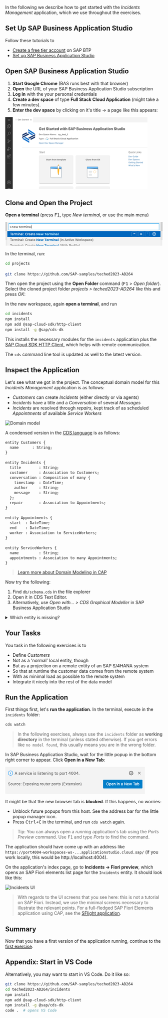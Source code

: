 In the following we describe how to get started with the _Incidents Management_ application, which we use throughout the exercises.

## Set Up SAP Business Application Studio

Follow these tutorials to
- [Create a free tier account](https://developers.sap.com/tutorials/btp-free-tier-account.html) on SAP BTP
- [Set up SAP Business Application Studio](https://developers.sap.com/tutorials/appstudio-onboarding.html)

## Open SAP Business Application Studio

1. **Start Google Chrome** (BAS runs best with that browser)
2. **Open** the URL of your SAP Business Application Studio subscription
3. **Log in** with the your personal credentials
4. **Create a dev space** of type **Full Stack Cloud Application** (might take a few minutes).
5. **Enter the dev space** by clicking on it's title  → a page like this appears:

  ![Welcome screen in SAP Business Application Studio](assets/BAS-Welcome.png)

## Clone and Open the Project

**Open a terminal** (press <kbd>F1</kbd>, type _New terminal_, or use the main menu)

![Open new Terminal SAP Business Application Studio](assets/BAS-NewTerminal.png)

In the terminal, run:

```sh
cd projects

git clone https://github.com/SAP-samples/teched2023-AD264
```

Then open the project using the **Open Folder** command (<kbd>F1</kbd> > _Open folder_).
Select the cloned project folder _projects > teched2023-AD264_ like this and press _OK_:

In the new workspace, again **open a terminal**, and run

```sh
cd incidents
npm install
npm add @sap-cloud-sdk/http-client
npm install -g @sap/cds-dk
```

This installs the necessary modules for the `incidents` application plus the [SAP Cloud SDK HTTP Client](https://sap.github.io/cloud-sdk/docs/js/overview-cloud-sdk-for-javascript), which helps with remote communication.<br>

The `cds` command line tool is updated as well to the latest version.

## Inspect the Application

Let's see what we got in the project.  The conceptual domain model for this _Incidents Management_ application is as follows:

- *Customers* can create *Incidents* (either directly or via agents)
- *Incidents* have a title and a *Conversation* of several *Messages*
- *Incidents* are resolved through *repairs*, kept track of as scheduled *Appointments* of available *Service Workers*

![Domain model](assets/domain.drawio.svg)

A condensed version in the [CDS language](https://cap.cloud.sap/docs/cds/cdl) is as follows:

```cds
entity Customers {
  name      : String;
}

entity Incidents {
  title        : String;
  customer     : Association to Customers;
  conversation : Composition of many {
    timestamp  : DateTime;
    author     : String;
    message    : String;
  };
  repair       : Association to Appointments;
}

entity Appointments {
  start  : DateTime;
  end    : DateTime;
  worker : Association to ServiceWorkers;
}

entity ServiceWorkers {
  name         : String;
  appointments : Association to many Appointments;
}
```

> [Learn more about Domain Modeling in CAP](https://cap.cloud.sap/docs/guides/domain-models)


Now try the following:

1. Find `db/schema.cds` in the file explorer
2. Open it in CDS Text Editor.
3. Alternatively, use _Open with... > CDS Graphical Modeller_ in SAP Business Application Studio

<details>
<summary>Which entity is missing?</summary>

The _Customers_ entity is missing at the moment.

</details>

## Your Tasks

You task in the following exercises is to
- Define _Customers_
- Not as a 'normal' local entity, though
- But as a projection on a remote entity of an SAP S/4HANA system
- So that at runtime the customer data comes from the remote system
- With as minimal load as possible to the remote system
- Integrate it nicely into the rest of the data model

## Run the Application

First things first, let's **run the application**.  In the terminal, execute in the `incidents` folder:

```sh
cds watch
```

> In the following exercises, always use the `incidents` folder as **working directory** in the terminal (unless stated otherwise).  If you get errors like `no model found`, this usually means you are in the wrong folder.

In SAP Business Application Studio, wait for the little popup in the bottom right corner to appear.  Click **Open in a New Tab**:

![Open project in new tab](assets/BAS-OpenInTab.png)

It might be that the new browser tab is **blocked**.  If this happens, no worries:
- Unblock future popups from this host.  See the address bar for the little popup manager icon.
- Press <kbd>Ctrl+C</kbd> in the terminal, and run `cds watch` again.

> Tip: You can always open a _running_ application's tab using the _Ports Preview_ command.  Use <kbd>F1</kbd> and type _Ports_ to find the command.

The application should have come up with an address like `https://port4004-workspaces-ws-...applicationstudio.cloud.sap/` (if you work locally, this would be http://localhost:4004).

On the application's index page, go to **Incidents → Fiori preview**, which opens an SAP Fiori elements list page for the `Incidents` entity.  It should look like this:

![Incidents UI](assets/InitialUI.png)

> With regards to the UI screens that you see here: this is not a tutorial on SAP Fiori.  Instead, we use the minimal screens necessary to illustrate the relevant points.  For a full-fledged SAP Fiori Elements application using CAP, see the [SFlight application](https://github.com/SAP-samples/cap-sflight/).

## Summary

Now that you have a first version of the application running, continue to the [first exercise](../ex1/README.md).


## Appendix: Start in VS Code

Alternatively, you may want to start in VS Code.  Do it like so:

```sh
git clone https://github.com/SAP-samples/teched2023-AD264
cd teched2023-AD264/incidents
npm install
npm add @sap-cloud-sdk/http-client
npm install -g @sap/cds-dk
code .  # opens VS Code
```
